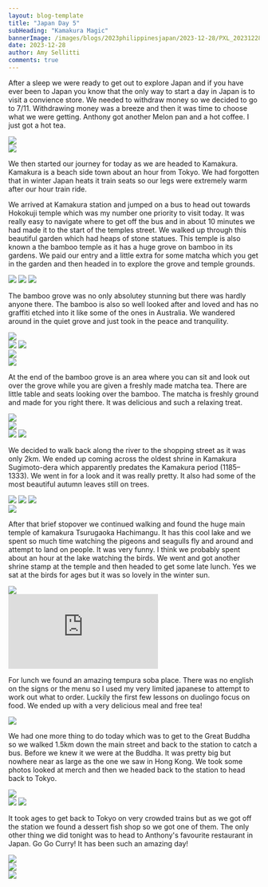 ```yaml
---
layout: blog-template
title: "Japan Day 5"
subHeading: "Kamakura Magic"
bannerImage: /images/blogs/2023philippinesjapan/2023-12-28/PXL_20231228_025740416.PANO.jpg_compressed.JPEG
date: 2023-12-28
author: Amy Sellitti
comments: true
---
```


After a sleep we were ready to get out to explore Japan and if you have ever been to Japan you know that the only way to start a day in Japan is to visit a convience store. We needed to withdraw money so we decided to go to 7/11. Withdrawing money was a breeze and then it was time to choose what we were getting. Anthony got another Melon pan and a hot coffee. I just got a hot tea. 

<div class="center-image"><img src="/images/blogs/2023philippinesjapan/2023-12-28/PXL_20231228_002948196.jpg_compressed.JPEG" /></div>
<div class="center-image"><img src="/images/blogs/2023philippinesjapan/2023-12-28/PXL_20231228_004349189.jpg_compressed.JPEG" /></div>

We then started our journey for today as we are headed to Kamakura. Kamakura is a beach side town about an hour from Tokyo. We had forgotten that in winter Japan heats it train seats so our legs were extremely warm after our hour train ride.

We arrived at Kamakura station and jumped on a bus to head out towards Hokokuji temple which was my number one priority to visit today. It was really easy to navigate where to get off the bus and in about 10 minutes we had made it to the start of the temples street. We walked up through this beautiful garden which had heaps of stone statues. This temple is also known a the bamboo temple as it has a huge grove on bamboo in its gardens. We paid our entry and a little extra for some matcha which you get in the garden and then headed in to explore the grove and temple grounds. 

<div class="grid-1l-2w">
  <img src="/images/blogs/2023philippinesjapan/2023-12-28/PXL_20231228_024929579.jpg_compressed.JPEG"/>
  <img src="/images/blogs/2023philippinesjapan/2023-12-28/PXL_20231228_023845382.MP.jpg_compressed.JPEG"/>
  <img src="/images/blogs/2023philippinesjapan/2023-12-28/PXL_20231228_024032580.jpg_compressed.JPEG"/>
</div>

The bamboo grove was no only absolutey stunning but there was hardly anyone there. The bamboo is also so well looked after and loved and has no graffiti etched into it like some of the ones in Australia. We wandered around in the quiet grove and just took in the peace and tranquility.

<div class="center-image"><img src="/images/blogs/2023philippinesjapan/2023-12-28/PXL_20231228_025329921.PANO.jpg_compressed.JPEG" /></div>
<div class="grid-2c">
  <img src="/images/blogs/2023philippinesjapan/2023-12-28/PXL_20231228_025722581_1.jpg_compressed.JPEG"/>
  <img src="/images/blogs/2023philippinesjapan/2023-12-28/20231228130716_IMG_0782.jpg_compressed.JPEG"/>
</div>
<div class="center-image"><img src="/images/blogs/2023philippinesjapan/2023-12-28/PXL_20231228_025740416.PANO.jpg_compressed.JPEG" /></div>
<div class="center-image"><img src="/images/blogs/2023philippinesjapan/2023-12-28/PXL_20231228_025722581_1.jpg_compressed.JPEG" /></div>

At the end of the bamboo grove is an area where you can sit and look out over the grove while you are given a freshly made matcha tea. There are little table and seats looking over the bamboo. The matcha is freshly ground and made for you right there. It was delicious and such a relaxing treat. 

<div class="center-image"><img src="/images/blogs/2023philippinesjapan/2023-12-28/PXL_20231228_030323187_1.jpg_compressed.JPEG" /></div>
<div class="center-image"><img src="/images/blogs/2023philippinesjapan/2023-12-28/PXL_20231228_030756442.jpg_compressed.JPEG" /></div>
<div class="grid-2c">
  <img src="/images/blogs/2023philippinesjapan/2023-12-28/PXL_20231228_030526348.jpg_compressed.JPEG"/>
  <img src="/images/blogs/2023philippinesjapan/2023-12-28/PXL_20231228_030600741.jpg_compressed.JPEG"/>
</div>

We decided to walk back along the river to the shopping street as it was only 2km. We ended up coming across the oldest shrine in Kamakura Sugimoto-dera which apparently predates the Kamakura period (1185–1333). We went in for a look and it was really pretty. It also had some of the most beautiful autumn leaves still on trees.  

<div class="grid-2w-1l">
  <img src="/images/blogs/2023philippinesjapan/2023-12-28/PXL_20231228_033131968.MP.jpg_compressed.JPEG"/>
  <img src="/images/blogs/2023philippinesjapan/2023-12-28/PXL_20231228_034146920.MP_1.jpg_compressed.JPEG"/>
  <img src="/images/blogs/2023philippinesjapan/2023-12-28/PXL_20231228_033844704.MP.jpg_compressed.JPEG"/>
</div>
<div class="center-image"><img src="/images/blogs/2023philippinesjapan/2023-12-28/PXL_20231228_034403319.jpg_compressed.JPEG" /></div>

After that brief stopover we continued walking and found the huge main temple of kamakura Tsurugaoka Hachimangu. It has this cool lake and we spent so much time watching the pigeons and seagulls fly and around and attempt to land on people. It was very funny. I think we probably spent about an hour at the lake watching the birds. We went and got another shrine stamp at the temple and then headed to get some late lunch. Yes we sat at the birds for ages but it was so lovely in the winter sun.  

<div class="center-image"><img src="/images/blogs/2023philippinesjapan/2023-12-28/PXL_20231228_042954601.jpg_compressed.JPEG" /></div>
<div class="center-video"><iframe src="https://www.youtube.com/embed/Ou_F9uiY8ks" frameborder="0" allowfullscreen></iframe></div>

For lunch we found an amazing tempura soba place. There was no english on the signs or the menu so I used my very limited japanese to attempt to work out what to order. Luckily the first few lessons on duolingo focus on food. We ended up with a very delicious meal and free tea! 

<div class="center-image"><img src="/images/blogs/2023philippinesjapan/2023-12-28/PXL_20231228_055046943.jpg_compressed.JPEG" /></div>

We had one more thing to do today which was to get to the Great Buddha so we walked 1.5km down the main street and back to the station to catch a bus. Before we knew it we were at the Buddha. It was pretty big but nowhere near as large as the one we saw in Hong Kong. We took some photos looked at merch and then we headed back to the station to head back to Tokyo. 

<div class="center-image"><img src="/images/blogs/2023philippinesjapan/2023-12-28/PXL_20231228_065307234.jpg_compressed.JPEG" /></div>
<div class="grid-2c">
  <img src="/images/blogs/2023philippinesjapan/2023-12-28/PXL_20231228_065421874.jpg_compressed.JPEG"/>
  <img src="/images/blogs/2023philippinesjapan/2023-12-28/PXL_20231228_065759144.jpg_compressed.JPEG"/>
</div>

It took ages to get back to Tokyo on very crowded trains but as we got off the station we found a dessert fish shop so we got one of them. The only other thing we did tonight was to head to Anthony's favourite restaurant in Japan. Go Go Curry! It has been such an amazing day!

<div class="center-image"><img src="/images/blogs/2023philippinesjapan/2023-12-28/PXL_20231228_083909075.jpg_compressed.JPEG" /></div>
<div class="center-image"><img src="/images/blogs/2023philippinesjapan/2023-12-28/PXL_20231228_084730880.jpg_compressed.JPEG" /></div>
<div class="center-image"><img src="/images/blogs/2023philippinesjapan/2023-12-28/PXL_20231228_104358624.jpg_compressed.JPEG" /></div>
